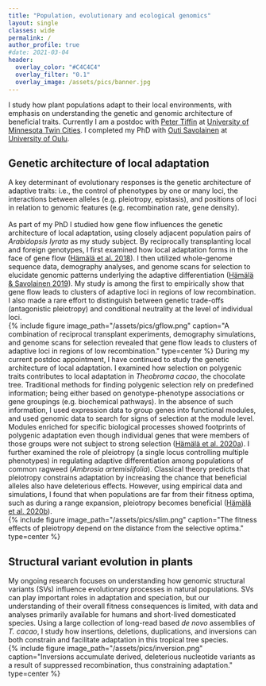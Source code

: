 ```yaml
---
title: "Population, evolutionary and ecological genomics"
layout: single
classes: wide
permalink: /
author_profile: true
#date: 2021-03-04
header:
  overlay_color: "#C4C4C4"
  overlay_filter: "0.1"
  overlay_image: /assets/pics/banner.jpg
---
```


I study how plant populations adapt to their local environments, with emphasis on understanding the genetic and genomic architecture of beneficial traits. Currently I am a postdoc with [Peter Tiffin](http://www.cbs.umn.edu/tiffin/) at [University of Minnesota Twin Cities](https://twin-cities.umn.edu). I completed my PhD with [Outi Savolainen](https://www.oulu.fi/university/researcher/outi-savolainen) at [University of Oulu](https://www.oulu.fi/university/node/34711).
<br>
## Genetic architecture of local adaptation
A key determinant of evolutionary responses is the genetic architecture of adaptive traits: i.e., the control of phenotypes by one or many loci, the interactions between alleles (e.g. pleiotropy, epistasis), and positions of loci in relation to genomic features (e.g. recombination rate, gene density).
<br>
<br>
As part of my PhD I studied how gene flow influences the genetic architecture of local adaptation, using closely adjacent population pairs of _Arabidopsis lyrata_ as my study subject. By reciprocally transplanting local and foreign genotypes, I first examined how local adaptation forms in the face of gene flow ([Hämälä et al. 2018](https://doi.org/10.1111/evo.13521)). I then utilized whole-genome sequence data, demography analyses, and genome scans for selection to elucidate genomic patterns underlying the adaptive differentiation ([Hämälä & Savolainen 2019](https://doi.org/10.1093/molbev/msz149)). My study is among the first to empirically show that gene flow leads to clusters of adaptive loci in regions of low recombination. I also made a rare effort to distinguish between genetic trade-offs (antagonistic pleiotropy) and conditional neutrality at the level of individual loci.
<br>
{% include figure image_path="/assets/pics/gflow.png" caption="A combination of reciprocal transplant experiments, demography simulations, and genome scans for selection revealed that gene flow leads to clusters of adaptive loci in regions of low recombination." type=center %}
During my current postdoc appointment, I have continued to study the genetic architecture of local adaptation. I examined how selection on polygenic traits contributes to local adaptation in _Theobroma cacao_, the chocolate tree. Traditional methods for finding polygenic selection rely on predefined information; being either based on genotype-phenotype associations or gene groupings (e.g. biochemical pathways). In the absence of such information, I used expression data to group genes into functional modules, and used genomic data to search for signs of selection at the module level. Modules enriched for specific biological processes showed footprints of polygenic adaptation even though individual genes that were members of those groups were not subject to strong selection ([Hämälä et al. 2020a](https://doi.org/10.1093/molbev/msz206)). I further examined the role of pleiotropy (a single locus controlling multiple phenotypes) in regulating adaptive differentiation among populations of common ragweed (_Ambrosia artemisiifolia_). Classical theory predicts that pleiotropy constrains adaptation by increasing the chance that beneficial alleles also have deleterious effects. However, using empirical data and simulations, I found that when populations are far from their fitness optima, such as during a range expansion, pleiotropy becomes beneficial ([Hämälä et al. 2020b](https://doi.org/10.1371/journal.pgen.1008707)).
<br>
{% include figure image_path="/assets/pics/slim.png" caption="The fitness effects of pleiotropy depend on the distance from the selective optima." type=center %}
## Structural variant evolution in plants
My ongoing research focuses on understanding how genomic structural variants (SVs) influence evolutionary processes in natural populations. SVs can play important roles in adaptation and speciation, but our understanding of their overall fitness consequences is limited, with data and analyses primarily available for humans and short-lived domesticated species. Using a large collection of long-read based _de novo_ assemblies of _T. cacao_, I study how insertions, deletions, duplications, and inversions can both constrain and facilitate adaptation in this tropical tree species.
<br>
{% include figure image_path="/assets/pics/inversion.png" caption="Inversions accumulate derived, deleterious nucleotide variants as a result of suppressed recombination, thus constraining adaptation." type=center %}
